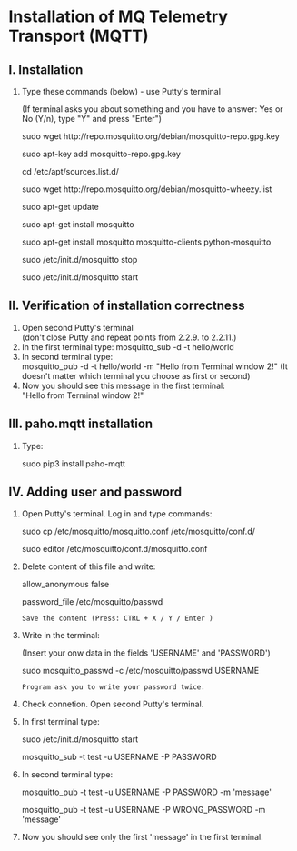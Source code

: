 # Installation of MQ Telemetry Transport (MQTT)
## I. Installation

<OL>
<LI><P> Type these commands (below) - use Putty's terminal</P>
       <P> (If terminal asks you about something and you have to answer: Yes or No (Y/n), type "Y" and press "Enter")</P></LI>

<P> sudo wget http://repo.mosquitto.org/debian/mosquitto-repo.gpg.key </P> 

<P> sudo apt-key add mosquitto-repo.gpg.key </P>

<P> cd /etc/apt/sources.list.d/ </P>

<P> sudo wget http://repo.mosquitto.org/debian/mosquitto-wheezy.list </P>

<P> sudo apt-get update </P>

<P> sudo apt-get install mosquitto </P>

<P> sudo apt-get install mosquitto mosquitto-clients python-mosquitto </P>

<P> sudo /etc/init.d/mosquitto stop </P>

<P> sudo /etc/init.d/mosquitto start </P>
</OL>

## II. Verification of installation correctness

<OL>
<LI> Open second Putty's terminal </LI>
	    (don't close Putty and repeat points from 2.2.9. to 2.2.11.)
<LI> In the first terminal type: mosquitto_sub -d -t hello/world </LI>
<LI> In second terminal type: </LI> 
	    mosquitto_pub -d -t hello/world -m "Hello from Terminal  window 2!"   
      (It doesn't matter which terminal you choose as first or second)
<LI> Now you should see this message in the first terminal: </LI>
	    "Hello from Terminal  window 2!"
</OL>

## III. paho.mqtt installation

<OL>
<LI><P>  Type: </P> 
 <P> sudo pip3 install paho-mqtt</P></LI>
</OL>

## IV. Adding user and password

<OL>
<LI><P> Open Putty's terminal. Log in and type commands:</P> </LI>

<P> sudo cp /etc/mosquitto/mosquitto.conf /etc/mosquitto/conf.d/ </P>

<P> sudo editor /etc/mosquitto/conf.d/mosquitto.conf </P>

<LI> <P>Delete content of this file and write:</P> </LI>

<P> allow_anonymous false </P>
<P> password_file /etc/mosquitto/passwd </P>

	Save the content (Press: CTRL + X / Y / Enter )

<LI><P>Write in the terminal: </P></LI>
	<P>(Insert your onw data in the fields 'USERNAME' and 'PASSWORD')</P>

<P> sudo mosquitto_passwd -c /etc/mosquitto/passwd USERNAME </P>

	Program ask you to write your password twice.

<LI><P> Check connetion. Open second Putty's terminal.</P> </LI>

<LI><P> In first terminal type:</P> </LI> 
	
<P> sudo /etc/init.d/mosquitto start </P>
<P> mosquitto_sub -t test -u USERNAME -P PASSWORD </P>

<LI><P> In second terminal type: </P></LI>

<P> mosquitto_pub -t test -u USERNAME -P PASSWORD -m 'message' </P>

<P> mosquitto_pub -t test -u USERNAME -P WRONG_PASSWORD -m 'message' </P>

<LI><P> Now you should see only the first 'message' in the first terminal.</P> </LI>


</OL>



